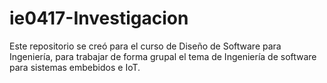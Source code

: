 # ie0417-Investigacion
Este repositorio se creó para el curso de Diseño de Software para Ingeniería, para trabajar de forma grupal el tema de Ingeniería de software para sistemas embebidos e IoT.
